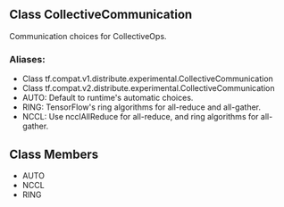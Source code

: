 ## Class CollectiveCommunication
Communication choices for CollectiveOps.
### Aliases:
- Class tf.compat.v1.distribute.experimental.CollectiveCommunication
- Class tf.compat.v2.distribute.experimental.CollectiveCommunication
- AUTO: Default to runtime's automatic choices.
- RING: TensorFlow's ring algorithms for all-reduce and all-gather.
- NCCL: Use ncclAllReduce for all-reduce, and ring algorithms for all-gather.
## Class Members
- AUTO
- NCCL
- RING
